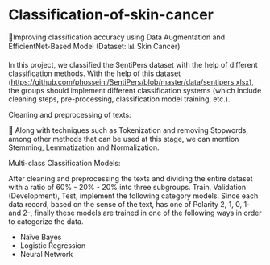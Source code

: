 # Classification-of-skin-cancer

🔴Improving classification accuracy using Data Augmentation and EfficientNet-Based Model (Dataset: 📊 Skin Cancer)

In this project, we classified the SentiPers dataset with the help of different classification methods. With the help of this dataset (https://github.com/phosseini/SentiPers/blob/master/data/sentipers.xlsx), the groups should implement different classification systems (which include cleaning steps, pre-processing, classification model training, etc.).

Cleaning and preprocessing of texts:

	Along with techniques such as Tokenization and removing Stopwords, among other methods that can be used at this stage, we can mention Stemming, Lemmatization and Normalization.

Multi-class Classification Models:

After cleaning and preprocessing the texts and dividing the entire dataset with a ratio of 60% - 20% - 20% into three subgroups.
Train, Validation (Development), Test, implement the following category models. Since each data record, based on the sense of the text, has one of Polarity 2, 1, 0, 1- and 2-, finally these models are trained in one of the following ways in order to categorize the data.
- Naïve Bayes
- Logistic Regression
- Neural Network




